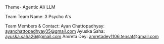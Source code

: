 Theme- Agentic AI/ LLM
 
Team Team Name: 3 Psycho A's

Team Members & Contact: Ayan Chattopadhyay: ayanchattopadhyay05@gmail.com Ayuska Saha: ayuska.saha26@gmail.com Amreta Dey: amretadey1106.tensat@gmail.com
